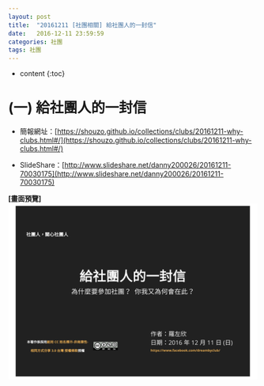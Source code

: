 ```yaml
---
layout: post
title:  "20161211 [社團相關] 給社團人的一封信"
date:   2016-12-11 23:59:59
categories: 社團
tags: 社團
---
```



* content
{:toc}


# (一) 給社團人的一封信
* 簡報網址：[https://shouzo.github.io/collections/clubs/20161211-why-clubs.html#/](https://shouzo.github.io/collections/clubs/20161211-why-clubs.html#/)

* SlideShare：[http://www.slideshare.net/danny200026/20161211-70030175](http://www.slideshare.net/danny200026/20161211-70030175)

**[畫面預覽]**
![](/assets/20161211/why-clubs.jpg)



